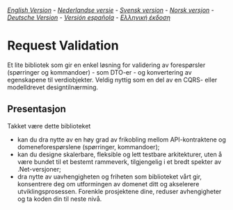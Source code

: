 ﻿_[English Version](README-EN.md) - [Nederlandse versie](README-NL.md) - [Svensk version](README-SE.md) - [Norsk versjon](README-NO.md) - [Deutsche Version](README-DE.md) - [Versión española](README-ES.md) - [Ελληνική έκδοση](README-GR.md)_

# Request Validation

Et lite bibliotek som gir en enkel løsning for validering av forespørsler (spørringer og kommandoer) - som DTO-er - og konvertering av egenskapene til verdiobjekter. Veldig nyttig som en del av en CQRS- eller modelldrevet designtilnærming. 

## Presentasjon

Takket være dette biblioteket

- kan du dra nytte av en høy grad av frikobling mellom API-kontraktene og domeneforespørslene (spørringer, kommandoer);
- kan du designe skalerbare, fleksible og lett testbare arkitekturer, uten å være bundet til et bestemt rammeverk, tilgjengelig i et bredt spekter av .Net-versjoner;
- dra nytte av uavhengigheten og friheten som biblioteket vårt gir, konsentrere deg om utformingen av domenet ditt og akselerere utviklingsprosessen. Forenkle prosjektene dine, reduser avhengigheter og ta koden din til neste nivå.
